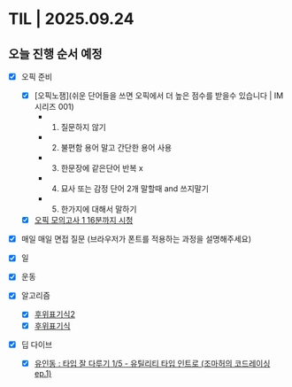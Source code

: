 # TIL | 2025.09.24

## 오늘 진행 순서 예정

-   [x] 오픽 준비

    -   [x] [오픽노잼](쉬운 단어들을 쓰면 오픽에서 더 높은 점수를 받을수 있습니다 | IM 시리즈 001)
        -   1. 질문하지 않기
        -   2. 불편함 용어 말고 간단한 용어 사용
        -   3. 한문장에 같은단어 반복 x
        -   4. 묘사 또는 감정 단어 2개 말할때 and 쓰지말기
        -   5. 한가지에 대해서 말하기
    -   [x] [오픽 모의고사 1 16분까지 시청](https://www.youtube.com/watch?v=-kapDJVUUD0&list=PLQqxXrxA9EGj_XIfyp1zC8ADRxjamZVut)

-   [x] 매일 매일 면접 질문 (브라우저가 폰트를 적용하는 과정을 설명해주세요)
-   [x] 일
-   [x] 운동
-   [x] 알고리즘
    -   [x] [후위표기식2](https://www.acmicpc.net/problem/1935)
    -   [x] [후위표기식](https://www.acmicpc.net/problem/1918)
-   [x] 딥 다이브
    -   [x] [유인동 : 타입 잘 다루기 1/5 - 유틸리티 타입 인트로 (조마허의 코드레이싱 ep.1)](https://www.youtube.com/watch?v=FD95epSigg8)
